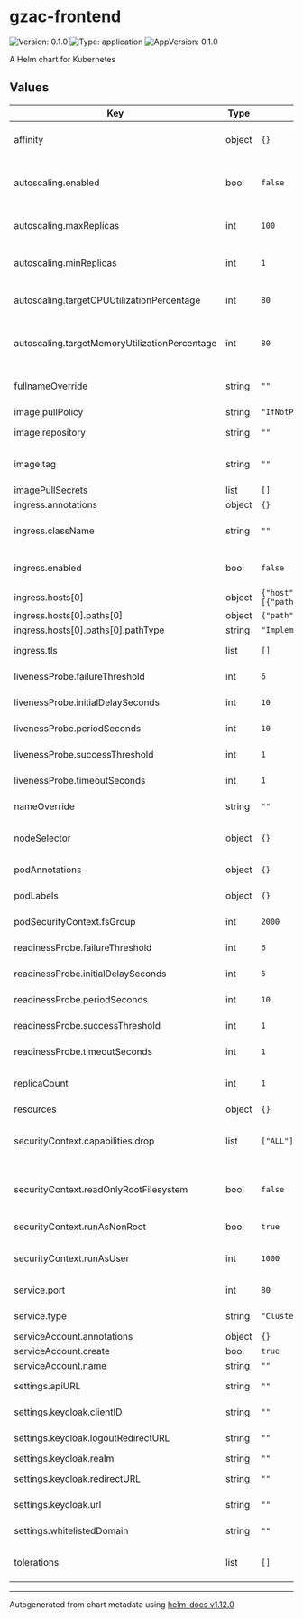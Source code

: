 # gzac-frontend

![Version: 0.1.0](https://img.shields.io/badge/Version-0.1.0-informational?style=flat-square) ![Type: application](https://img.shields.io/badge/Type-application-informational?style=flat-square) ![AppVersion: 0.1.0](https://img.shields.io/badge/AppVersion-0.1.0-informational?style=flat-square)

A Helm chart for Kubernetes

## Values

| Key | Type | Default | Description |
|-----|------|---------|-------------|
| affinity | object | `{}` | Affinity for gzac-frontend pods assignment |
| autoscaling.enabled | bool | `false` | Enable/disable autoscaling for the gzac-frontend deployment |
| autoscaling.maxReplicas | int | `100` | Maximum replicas for the gzac-frontend deployment |
| autoscaling.minReplicas | int | `1` | Minimum replicas for the gzac-frontend deployment |
| autoscaling.targetCPUUtilizationPercentage | int | `80` | gzac-frontend Deployment autoscaling target CPU percentage |
| autoscaling.targetMemoryUtilizationPercentage | int | `80` | gzac-frontend Deployment autoscaling target Mem utilization percentage |
| fullnameOverride | string | `""` | String to fully override valitmo-frontend.fullname |
| image.pullPolicy | string | `"IfNotPresent"` | Pull policy for the image |
| image.repository | string | `""` | Domain of the image repository |
| image.tag | string | `""` | Overrides the image tag whose default is the chart appVersion. |
| imagePullSecrets | list | `[]` | Image pull secrets |
| ingress.annotations | object | `{}` | Ingress annotations |
| ingress.className | string | `""` | Ingress Class which will be used to implement the Ingress |
| ingress.enabled | bool | `false` | Expose the gzac-frontend UI through an ingress |
| ingress.hosts[0] | object | `{"host":"chart-example.local","paths":[{"path":"/","pathType":"ImplementationSpecific"}]}` | Ingress hostname |
| ingress.hosts[0].paths[0] | object | `{"path":"/","pathType":"ImplementationSpecific"}` | Ingress path |
| ingress.hosts[0].paths[0].pathType | string | `"ImplementationSpecific"` | Ingress path type |
| ingress.tls | list | `[]` | Enable TLS for the Ingress |
| livenessProbe.failureThreshold | int | `6` | Failure threshold for livenessProbe |
| livenessProbe.initialDelaySeconds | int | `10` | Initial delay seconds for livenessProbe |
| livenessProbe.periodSeconds | int | `10` | Period seconds for livenessProbe |
| livenessProbe.successThreshold | int | `1` | Success threshold for livenessProbe |
| livenessProbe.timeoutSeconds | int | `1` | Timeout seconds for livenessProbe |
| nameOverride | string | `""` | Name override for gzac-frontend |
| nodeSelector | object | `{}` | Node labels for gzac-frontend pods assignment |
| podAnnotations | object | `{}` | Annotations for gzac-frontend pods |
| podLabels | object | `{}` | Labels for gzac-frontend pods |
| podSecurityContext.fsGroup | int | `2000` | Set gzac-frontend's pod security fsGroup |
| readinessProbe.failureThreshold | int | `6` | Failure threshold for readinessProbe |
| readinessProbe.initialDelaySeconds | int | `5` | Initial delay seconds for readinessProbe |
| readinessProbe.periodSeconds | int | `10` | Period seconds for readinessProbe |
| readinessProbe.successThreshold | int | `1` | Success threshold for readinessProbe |
| readinessProbe.timeoutSeconds | int | `1` | Timeout seconds for readinessProbe |
| replicaCount | int | `1` | Amount of replicas running the gzac-frontend |
| resources | object | `{}` |  |
| securityContext.capabilities.drop | list | `["ALL"]` | gzac-frontend's container security context capabilities to be dropped |
| securityContext.readOnlyRootFilesystem | bool | `false` | gzac-frontend's container security context readOnlyRootFilesystem |
| securityContext.runAsNonRoot | bool | `true` | Run gzac-frontend containers as non-root |
| securityContext.runAsUser | int | `1000` | Run gzac-frontend containers under this user-ID |
| service.port | int | `80` | gzac-frontend service port |
| service.type | string | `"ClusterIP"` | gzac-frontend service type |
| serviceAccount.annotations | object | `{}` |  |
| serviceAccount.create | bool | `true` |  |
| serviceAccount.name | string | `""` |  |
| settings.apiURL | string | `""` | URL where the gzac-API is located |
| settings.keycloak.clientID | string | `""` | ClientID to use for authentication |
| settings.keycloak.logoutRedirectURL | string | `""` | The URL to redirect to after logout |
| settings.keycloak.realm | string | `""` | Keycloak realm |
| settings.keycloak.redirectURL | string | `""` | The URL to redirect to after a succesfull login |
| settings.keycloak.url | string | `""` | URL which exposes Keycloak |
| settings.whitelistedDomain | string | `""` | Domain on which the app can run |
| tolerations | list | `[]` | Tolerations for gzac-frontend pods assignment |

----------------------------------------------
Autogenerated from chart metadata using [helm-docs v1.12.0](https://github.com/norwoodj/helm-docs/releases/v1.12.0)
